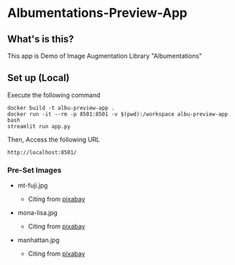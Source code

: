 # Albumentations-Preview-App

## What's is this?

This app is Demo of Image Augmentation Library "Albumentations"


## Set up (Local)

Execute the following command

```
docker build -t albu-preview-app .
docker run -it --rm -p 8501:8501 -v $(pwd):/workspace albu-preview-app bash
streamlit run app.py 
```

Then, Access the following URL

```
http://localhost:8501/
```

### Pre-Set Images

- mt-fuji.jpg
    - Citing from [pixabay](https://pixabay.com/images/id-477832/)

    
- mona-lisa.jpg
    - Citing from [pixabay](https://pixabay.com/photos/art-painting-mona-lisa-classic-74050/)
  

- manhattan.jpg
    - Citing from [pixabay](https://pixabay.com/photos/architecture-new-york-city-manhattan-1853552/)
  